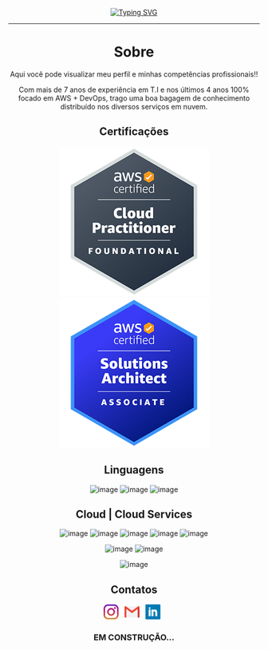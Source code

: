<div align="center">
  
<!-- Typing SVG by DenverCoder1 - https://github.com/DenverCoder1/readme-typing-svg -->
  <a href="https://git.io/typing-svg"><img src="https://readme-typing-svg.herokuapp.com?font=Fira+Code&weight=500&size=25&pause=1000&color=0BC027&center=true&vCenter=true&random=false&width=435&lines=DevOps+Engineer;Cloud+Solution+Architect" alt="Typing SVG" /></a>
<hr/>
  
# Sobre
Aqui você pode visualizar meu perfil e minhas competências profissionais!! 
<p/>
Com mais de 7 anos de experiência em T.I e nos últimos 4 anos 100% focado em AWS + DevOps, trago uma boa bagagem de conhecimento distribuído nos diversos serviços em nuvem.

## Certificações
![CLF](https://github.com/everton-amaral/everton-amaral/blob/f6c28766ae63e6f14b9a629503685fa7d4e461be/CLF.png?raw=true)![SAA](https://github.com/everton-amaral/everton-amaral/blob/f6c28766ae63e6f14b9a629503685fa7d4e461be/SAA.png?raw=true)

## Linguagens
![image](https://img.shields.io/badge/-YAML-CB171E?style=for-the-badge&logo=yaml&logoColor=white)
![image](https://img.shields.io/badge/-python-3776AB?style=for-the-badge&logo=Python&logoColor=white)
![image](https://img.shields.io/badge/-gnubash-4EAA25?style=for-the-badge&logo=gnubash&logoColor=white)

## Cloud | Cloud Services
![image](https://img.shields.io/badge/-microsoftazure-0078D4?style=for-the-badge&logo=microsoftazure&logoColor=white)
![image](https://img.shields.io/badge/-amazonaws-232F3E?style=for-the-badge&logo=amazonaws&logoColor=white)
![image](https://img.shields.io/badge/-googlecloud-4285F4?style=for-the-badge&logo=googlecloud&logoColor=white)
![image](https://img.shields.io/badge/Digital_Ocean-0080FF?style=for-the-badge&logo=DigitalOcean&logoColor=white)
![image](https://img.shields.io/badge/Linode-00A95C?style=for-the-badge&logo=Linode&logoColor=white)

![image](https://img.shields.io/badge/-heroku-430098?style=for-the-badge&logo=heroku&logoColor=white)
![image](https://img.shields.io/badge/-Render-46E3B7?style=for-the-badge&logo=render&logoColor=white)

![image](https://img.shields.io/badge/Cloudflare-F38020?style=for-the-badge&logo=Cloudflare&logoColor=white)

## Contatos
<a href="https://instagram.com/_amaraleverton/"><img height="30" src="https://github.com/everton-amaral/everton-amaral/blob/imagens/instagram.jpg?raw=true"></a>&nbsp;&nbsp;
<a href="mailto:evertondias000@gmail.com"><img height="30" src="https://github.com/everton-amaral/everton-amaral/blob/imagens/gmail.png?raw=true"></a>&nbsp;&nbsp;
<a href="https://www.linkedin.com/in/everton-amaral/"><img height="30" src="https://github.com/everton-amaral/everton-amaral/blob/imagens/linkedin.png?raw=true"></a>&nbsp;&nbsp;
### EM CONSTRUÇÃO... ###
